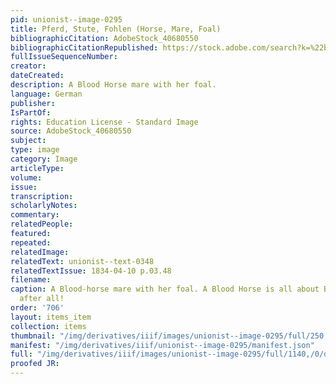 ```yaml
---
pid: unionist--image-0295
title: Pferd, Stute, Fohlen (Horse, Mare, Foal)
bibliographicCitation: AdobeStock_40680550
bibliographicCitationRepublished: https://stock.adobe.com/search?k=%22blood+horse%22&asset_id=40680550
fullIssueSequenceNumber: 
creator: 
dateCreated: 
description: A Blood Horse mare with her foal.
language: German
publisher: 
IsPartOf: 
rights: Education License - Standard Image
source: AdobeStock_40680550
subject: 
type: image
category: Image
articleType: 
volume: 
issue: 
transcription: 
scholarlyNotes: 
commentary: 
relatedPeople: 
featured: 
repeated: 
relatedImage: 
relatedText: unionist--text-0348
relatedTextIssue: 1834-04-10 p.03.48
filename: 
caption: A Blood-horse mare with her foal. A Blood Horse is all about Blood lines,
  after all!
order: '706'
layout: items_item
collection: items
thumbnail: "/img/derivatives/iiif/images/unionist--image-0295/full/250,/0/default.jpg"
manifest: "/img/derivatives/iiif/unionist--image-0295/manifest.json"
full: "/img/derivatives/iiif/images/unionist--image-0295/full/1140,/0/default.jpg"
proofed JR: 
---
```

